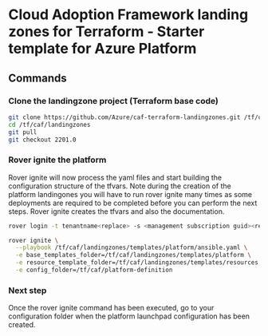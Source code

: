 # Cloud Adoption Framework landing zones for Terraform - Starter template for Azure Platform


## Commands

### Clone the landingzone project (Terraform base code)
```bash
git clone https://github.com/Azure/caf-terraform-landingzones.git /tf/caf/landingzones
cd /tf/caf/landingzones
git pull
git checkout 2201.0

```

### Rover ignite the platform
Rover ignite will now process the yaml files and start building the configuration structure of the tfvars. Note during the creation of the platform landingones you will have to run rover ignite many times as some deployments are required to be completed before you can perform the next steps.
Rover ignite creates the tfvars and also the documentation.

```bash
rover login -t tenantname<replace> -s <management subscription guid><replace>

rover ignite \
  --playbook /tf/caf/landingzones/templates/platform/ansible.yaml \
  -e base_templates_folder=/tf/caf/landingzones/templates/platform \
  -e resource_template_folder=/tf/caf/landingzones/templates/resources \
  -e config_folder=/tf/caf/platform-definition

```

### Next step

Once the rover ignite command has been executed, go to your configuration folder when the platform launchpad configuration has been created.
